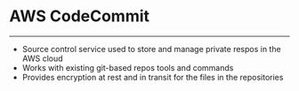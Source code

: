 # AWS CodeCommit
---
- Source control service used to store and manage private respos in the AWS cloud
- Works with existing git-based repos tools and commands
- Provides encryption at rest and in transit for the files in the repositories